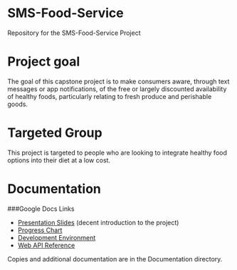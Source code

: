 # SMS-Food-Service
Repository for the SMS-Food-Service Project

# Project goal
The goal of this capstone project is to make consumers aware, through text messages or app notifications, of the free or largely discounted availability of healthy foods, particularly relating to fresh produce and perishable goods. 

# Targeted Group
This project is targeted to people who are looking to integrate healthy food options into their diet at a low cost.

# Documentation
###Google Docs Links
* [Presentation Slides](https://docs.google.com/presentation/d/1cxfRhxrQpJESe9Nr0HVrhq5WZCQ5qLKXktQx2q_MuGc) (decent introduction to the project)
* [Progress Chart](https://docs.google.com/spreadsheets/d/1ElMoUn21Vu91KZra6kDLYL1J5zfb33X6g-IyDMAXL1s)
* [Development Environment](https://docs.google.com/document/d/13wVTaLkUXlR6JtAX7iofpPuwNh5wn-SZiHWvyy4wcmc)
* [Web API Reference](https://docs.google.com/document/d/1XfdUQ2KnN_tXjKfqjd4sBAsa_fK8JCdopWqoWZZpsdg)

Copies and additional documentation are in the Documentation directory.